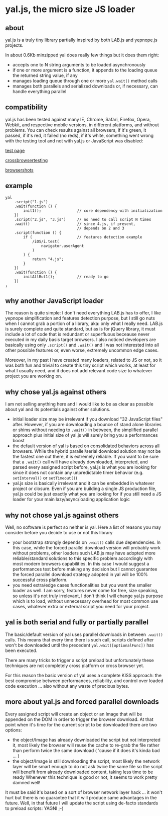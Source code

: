 yal.js, the micro size JS loader
================================


about
-----

yal.js is a truly tiny library partially inspired by both LAB.js and yepnope.js projects.

In about 0.6Kb minzipped yal does really few things but it does them right:

  * accepts one to N string arguments to be loaded asynchronously
  * if one or more argument is a function, it appends to the loading queue the returned string value, if any
  * manages loading queue through one or more `yal.wait()` method calls
  * manages both parallels and serialized downloads or, if necessary, can handle everything parallel


compatibility
-------------

yal.js has been tested against many IE, Chrome, Safari, Firefox, Opera, Webkit, and respective mobile versions, in different platforms, and without problems.
You can check results against all browsers, if it's green, it passed, if it's red, it failed (no reds), if it's white, something went wrong with the testing tool and not with yal.js or JavaScript was disabled:

[test page](http://www.3site.eu/yal/wait.html)

[crossbrowsertesting](http://crossbrowsertesting.com/users/32945/screenshots/z30790cabfdc044b8e50/public)

[browsershots](http://browsershots.org/http://www.3site.eu/yal/wait.html)


example
-------

    yal
        .script("1.js")
        .wait(function () {
            init1();                // core dependency with initialization
        })
        .script("2.js", "3.js")     // no need to call script N times
        .wait()                     // since 4.js, if present,
                                    // depends on 2 and 3
        .script(function () {
            if (                    // features detection example
                /iOS/i.test(
                    navigator.userAgent
                )
            ) {
                return "4.js";
            }
        })
        .wait(function () {
            initAllBut1();          // ready to go
        })
    ;


why another JavaScript loader
-----------------------------

The reason is quite simple: I don't need everything LAB.js has to offer, I like yepnope simplification and features detection purpose, but I still go nuts when I cannot grab a portion of a library, aka: only what I really need. LAB.js is surely complete and quite standard, but as is for jQuery library, it must include a lot of code that is redundant or superfluous beceause never executed in my daily basis target browsers. I also noticed developers are basically using only `.script()` and `.wait()` and I was not interested into all other possible features or, even worse, extremely uncommon edge cases.

Moreover, in my past I have created many loaders, related to JS or not, so it was both fun and trivial to create this tiny script which works, at least for what I usually need, and it does not add relevant code size to whatever project you are working on.


why chose yal.js against others
-------------------------------

I am not selling anything here and I would like to be as clear as possible about yal and its potentials against other solutions.

  * initial loader size may be irrelevant if you download "32 JavaScript files" after. However, if you are downloading a bounce of stand alone libraries or shims without needing to `.wait()` in between, the simplified parallel approach plus initial size of yal.js will surely bring you a performances boost
  * the default version of yal is based on consolidated behaviors across all browsers. While the hybrid parallel/serial download solution may not be the fastest one out there, it is extremely reliable. If you want to be sure that a `.wait()` call will have already downloaded, interpreted, and parsed every assigned script before, yal.js is what you are looking for since it does not contain any unpredictable timer behavior (e.g. `setInterval()` or `setTimeout()`)
  * yal.js size is basically irrelevant and it can be embedded in whatever project or closure. Even if you are building a single JS production file, yal.js could be just exactly what you are looking for if you still need a JS loader for your main lazy/async/loading application logic


why not chose yal.js against others
-----------------------------------

Well, no software is perfect so neither is yal. Here a list of reasons you may consider before you decide to use or not this library

  * your bootstrap strongly depends on `.wait()` calls due dependencies. In this case, while the forced parallel download version will probably work without problems, other loaders such LAB.js may have adopted more reliable/standard solutions to this specific problem accordingly with most modern browsers capabilities. In this case I would suggest a performances test before making any decision but I cannot guarantee the forced parallel download strategy adopted in yal will be 100% successful cross platform.
  * you need extra/edge cases functionalities but you want the smaller loader as well. I am sorry, features never come for free, size speaking, so unless it's not truly irrelevant, I don't think I will change yal.js purpose which is to load, without unnecessary overhead for most common use cases, whatever extra or external script you need for your project.


yal is both serial and fully or partially parallel
--------------------------------------------------

The basic/default version of yal uses parallel downloads in between `.wait()` calls. This means that every time there is such call, scripts defined after won't be downloaded until the precedent `yal.wait([optionalFunc])` has been executed.

There are many tricks to trigger a script preload but unfortunately these techniques are not completely cross platform or cross browser yet.

For this reason the basic version of yal uses a complete KISS approach: the best compromise between performances, reliability, and control over loaded code execution ... also without any waste of precious bytes.


more about yal.js and forced parallel downloads
-----------------------------------------------
Every assigned script will create an object or an Image that will be appended on the DOM in order to trigger the browser download. At that point when it's time for the current script to be downloaded there are two options:

  * the object/Image has already downloaded the script but not interpreted it, most likely the browser will reuse the cache to re-grab the file rather than perform twice the same download ( 'cause if it does it's kinda bad ... )
  * the object/Image is still downloading the script, most likely the network layer will be smart enough to do not ask twice the same file so the script will benefit from already downloaded content, taking less time to be ready
Whenever this technique is good or not, it seems to work pretty damned well!

It must be said it's based on a sort of browser network layer hack ... it won't hurt but there is no guarantee that it will produce same advantages in the future. Well, in that future I will update the script using de-facto standards to preload scripts: YAGNI ;-)